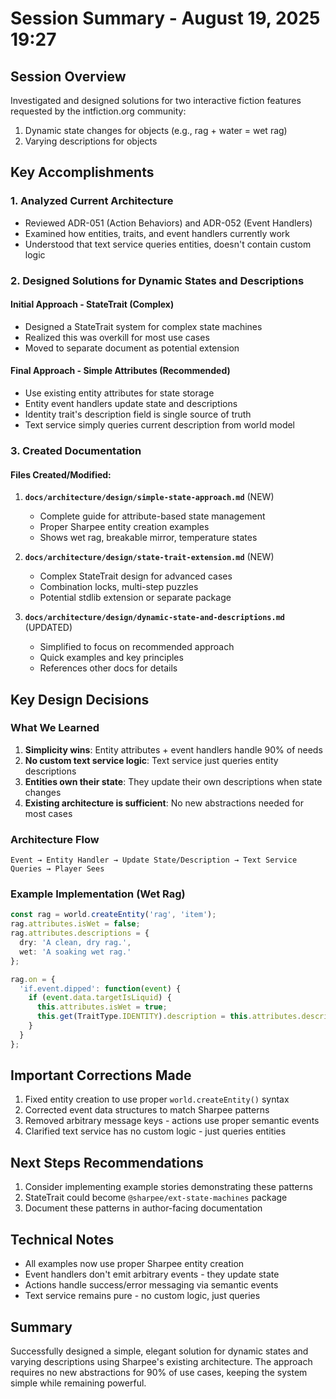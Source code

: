# Session Summary - August 19, 2025 19:27

## Session Overview
Investigated and designed solutions for two interactive fiction features requested by the intfiction.org community:
1. Dynamic state changes for objects (e.g., rag + water = wet rag)
2. Varying descriptions for objects

## Key Accomplishments

### 1. Analyzed Current Architecture
- Reviewed ADR-051 (Action Behaviors) and ADR-052 (Event Handlers)
- Examined how entities, traits, and event handlers currently work
- Understood that text service queries entities, doesn't contain custom logic

### 2. Designed Solutions for Dynamic States and Descriptions

#### Initial Approach - StateTrait (Complex)
- Designed a StateTrait system for complex state machines
- Realized this was overkill for most use cases
- Moved to separate document as potential extension

#### Final Approach - Simple Attributes (Recommended)
- Use existing entity attributes for state storage
- Entity event handlers update state and descriptions
- Identity trait's description field is single source of truth
- Text service simply queries current description from world model

### 3. Created Documentation

#### Files Created/Modified:
1. **`docs/architecture/design/simple-state-approach.md`** (NEW)
   - Complete guide for attribute-based state management
   - Proper Sharpee entity creation examples
   - Shows wet rag, breakable mirror, temperature states

2. **`docs/architecture/design/state-trait-extension.md`** (NEW)
   - Complex StateTrait design for advanced cases
   - Combination locks, multi-step puzzles
   - Potential stdlib extension or separate package

3. **`docs/architecture/design/dynamic-state-and-descriptions.md`** (UPDATED)
   - Simplified to focus on recommended approach
   - Quick examples and key principles
   - References other docs for details

## Key Design Decisions

### What We Learned
1. **Simplicity wins**: Entity attributes + event handlers handle 90% of needs
2. **No custom text service logic**: Text service just queries entity descriptions
3. **Entities own their state**: They update their own descriptions when state changes
4. **Existing architecture is sufficient**: No new abstractions needed for most cases

### Architecture Flow
```
Event → Entity Handler → Update State/Description → Text Service Queries → Player Sees
```

### Example Implementation (Wet Rag)
```typescript
const rag = world.createEntity('rag', 'item');
rag.attributes.isWet = false;
rag.attributes.descriptions = {
  dry: 'A clean, dry rag.',
  wet: 'A soaking wet rag.'
};

rag.on = {
  'if.event.dipped': function(event) {
    if (event.data.targetIsLiquid) {
      this.attributes.isWet = true;
      this.get(TraitType.IDENTITY).description = this.attributes.descriptions.wet;
    }
  }
};
```

## Important Corrections Made
1. Fixed entity creation to use proper `world.createEntity()` syntax
2. Corrected event data structures to match Sharpee patterns
3. Removed arbitrary message keys - actions use proper semantic events
4. Clarified text service has no custom logic - just queries entities

## Next Steps Recommendations
1. Consider implementing example stories demonstrating these patterns
2. StateTrait could become `@sharpee/ext-state-machines` package
3. Document these patterns in author-facing documentation

## Technical Notes
- All examples now use proper Sharpee entity creation
- Event handlers don't emit arbitrary events - they update state
- Actions handle success/error messaging via semantic events
- Text service remains pure - no custom logic, just queries

## Summary
Successfully designed a simple, elegant solution for dynamic states and varying descriptions using Sharpee's existing architecture. The approach requires no new abstractions for 90% of use cases, keeping the system simple while remaining powerful.